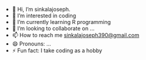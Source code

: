 - 👋 Hi, I’m sinkalajoseph.
- 👀 I’m interested in coding
- 🌱 I’m currently learning R programming
- 💞️ I’m looking to collaborate on ...
- 📫 How to reach me sinkalajoseph390@gmail.com
- 😄 Pronouns: ...
- ⚡ Fun fact: I take coding as a hobby 
<!---
sinkalajos/sinkalajos is a ✨ special ✨ repository because its `README.md` (this file) appears on your GitHub profile.
You can click the Preview link to take a look at your changes.
--->
